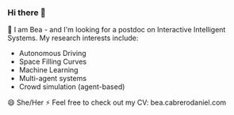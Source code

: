### Hi there 👋

<!--
**beacabdan/beacabdan** is a ✨ _special_ ✨ repository because its `README.md` (this file) appears on your GitHub profile.

Here are some ideas to get you started:

- 🔭 I’m currently working on ...
- 🌱 I’m currently learning ...
- 👯 I’m looking to collaborate on ...
- 🤔 I’m looking for help with ...
- 💬 Ask me about ...
- 📫 How to reach me: ...
- 😄 Pronouns: ...
- ⚡ Fun fact: ...
-->

🔭 I am Bea - and I'm looking for a postdoc on Interactive Intelligent Systems. My research interests include:
<ul>
  <li>Autonomous Driving</li>
  <li>Space Filling Curves</li>
  <li>Machine Learning</li>
  <li>Multi-agent systems</li>
  <li>Crowd simulation (agent-based)</li>
</ul>

😄 She/Her
⚡ Feel free to check out my CV: bea.cabrerodaniel.com
